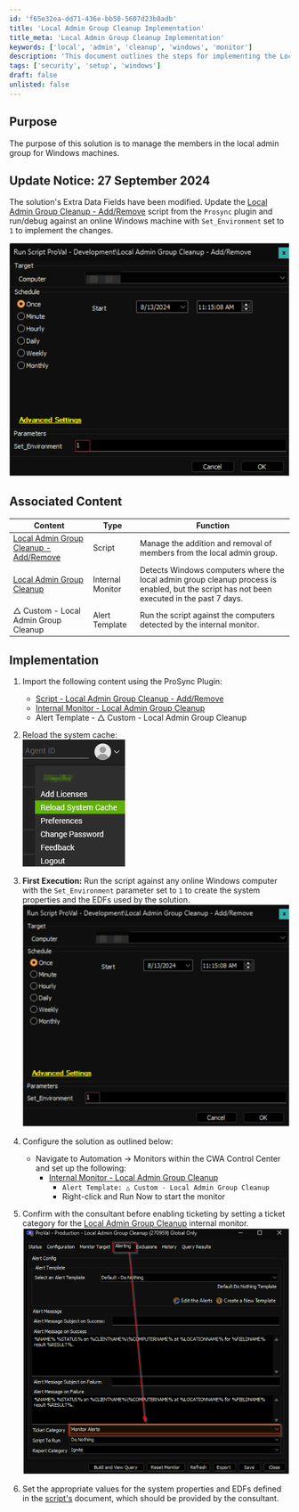```yaml
---
id: 'f65e32ea-dd71-436e-bb50-5607d23b8adb'
title: 'Local Admin Group Cleanup Implementation'
title_meta: 'Local Admin Group Cleanup Implementation'
keywords: ['local', 'admin', 'cleanup', 'windows', 'monitor']
description: 'This document outlines the steps for implementing the Local Admin Group Cleanup solution to manage members in the local admin group on Windows machines. It includes update notices, associated content, and detailed implementation instructions.'
tags: ['security', 'setup', 'windows']
draft: false
unlisted: false
---
```


## Purpose

The purpose of this solution is to manage the members in the local admin group for Windows machines.

## Update Notice: 27 September 2024

The solution's Extra Data Fields have been modified. Update the [Local Admin Group Cleanup - Add/Remove](<../cwa/scripts/Local Admin Group Cleanup - AddRemove.md>) script from the `Prosync` plugin and run/debug against an online Windows machine with `Set_Environment` set to `1` to implement the changes.

![Image](../../static/img/Local-Admin-Group-Cleanup/image_1.png)

## Associated Content

| Content                                                                 | Type           | Function                                                                                                     |
|-------------------------------------------------------------------------|----------------|--------------------------------------------------------------------------------------------------------------|
| [Local Admin Group Cleanup - Add/Remove](<../cwa/scripts/Local Admin Group Cleanup - AddRemove.md>) | Script         | Manage the addition and removal of members from the local admin group.                                      |
| [Local Admin Group Cleanup](https://proval.itglue.com/DOC-5078775-16783515)            | Internal Monitor | Detects Windows computers where the local admin group cleanup process is enabled, but the script has not been executed in the past 7 days. |
| △ Custom - Local Admin Group Cleanup                                     | Alert Template | Run the script against the computers detected by the internal monitor.                                      |

## Implementation

1. Import the following content using the ProSync Plugin:
   - [Script - Local Admin Group Cleanup - Add/Remove](<../cwa/scripts/Local Admin Group Cleanup - AddRemove.md>)
   - [Internal Monitor - Local Admin Group Cleanup](https://proval.itglue.com/DOC-5078775-16783515)  
   - Alert Template - △ Custom - Local Admin Group Cleanup

2. Reload the system cache:  
   ![Image](../../static/img/Local-Admin-Group-Cleanup/image_2.png)

3. **First Execution:** Run the script against any online Windows computer with the `Set_Environment` parameter set to `1` to create the system properties and the EDFs used by the solution.  
   ![Image](../../static/img/Local-Admin-Group-Cleanup/image_1.png)

4. Configure the solution as outlined below:
   - Navigate to Automation → Monitors within the CWA Control Center and set up the following:
     - [Internal Monitor - Local Admin Group Cleanup](https://proval.itglue.com/DOC-5078775-16783515)  
       - `Alert Template: △ Custom - Local Admin Group Cleanup`
       - Right-click and Run Now to start the monitor

5. Confirm with the consultant before enabling ticketing by setting a ticket category for the [Local Admin Group Cleanup](https://proval.itglue.com/DOC-5078775-16783515) internal monitor.  
   ![Image](../../static/img/Local-Admin-Group-Cleanup/image_3.png)

6. Set the appropriate values for the system properties and EDFs defined in the [script's](<../cwa/scripts/Local Admin Group Cleanup - AddRemove.md>) document, which should be provided by the consultant.
